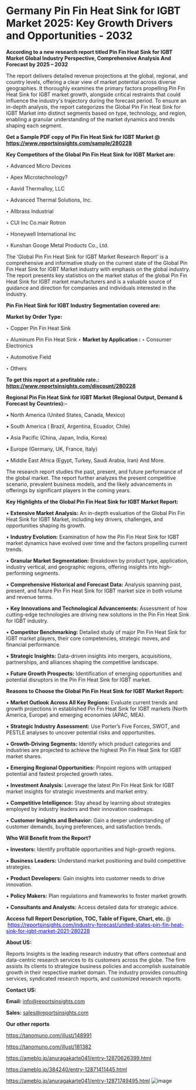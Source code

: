 # Germany Pin Fin Heat Sink for IGBT Market 2025: Key Growth Drivers and Opportunities - 2032

<strong>According to a new research report titled Pin Fin Heat Sink for IGBT Market Global Industry Perspective, Comprehensive Analysis And Forecast by 2025 – 2032</strong>

The report delivers detailed revenue projections at the global, regional, and country levels, offering a clear view of market potential across diverse geographies. It thoroughly examines the primary factors propelling Pin Fin Heat Sink for IGBT market growth, alongside critical restraints that could influence the industry's trajectory during the forecast period. To ensure an in-depth analysis, the report categorizes the Global Pin Fin Heat Sink for IGBT Market into distinct segments based on type, technology, and region, enabling a granular understanding of the market dynamics and trends shaping each segment.

<strong>Get a Sample PDF copy of Pin Fin Heat Sink for IGBT Market </strong><strong>@<a href=https://www.reportsinsights.com/sample/280228 style=color:#0000ff;> https://www.reportsinsights.com/sample/280228</a></strong></font>

<strong>Key Competitors of the Global Pin Fin Heat Sink for IGBT Market are:</strong>

‣ Advanced Micro Devices

‣ Apex Microtechnology?

‣ Aavid Thermalloy, LLC

‣ Advanced Thermal Solutions, Inc.

‣ Allbrass Industrial

‣ CUI Inc
 Co.mair Rotron

‣ Honeywell International Inc

‣ Kunshan Googe Metal Products Co., Ltd.

The ‘Global Pin Fin Heat Sink for IGBT Market Research Report’ is a comprehensive and informative study on the current state of the Global Pin Fin Heat Sink for IGBT Market industry with emphasis on the global industry. The report presents key statistics on the market status of the global Pin Fin Heat Sink for IGBT market manufacturers and is a valuable source of guidance and direction for companies and individuals interested in the industry.

<strong>Pin Fin Heat Sink for IGBT Industry Segmentation covered are:</strong>

<strong>Market by Order Type: </strong>

‣ Copper Pin Fin Heat Sink

‣ Aluminum Pin Fin Heat Sink
‣ 
<strong>Market by Application :</strong>
‣ Consumer Electronics

‣ Automotive Field

‣ Others

<strong>To get this report at a profitable rate.: <a href=https://www.reportsinsights.com/discount/280228 style=color:#0000ff;>https://www.reportsinsights.com/discount/280228</a></strong></font>

<strong>Regional Pin Fin Heat Sink for IGBT Market (Regional Output, Demand &amp; Forecast by Countries):-</strong>

• North America (United States, Canada, Mexico)

• South America ( Brazil, Argentina, Ecuador, Chile)

• Asia Pacific (China, Japan, India, Korea)

• Europe (Germany, UK, France, Italy)

• Middle East Africa (Egypt, Turkey, Saudi Arabia, Iran) And More.

The research report studies the past, present, and future performance of the global market. The report further analyzes the present competitive scenario, prevalent business models, and the likely advancements in offerings by significant players in the coming years.

<strong>Key Highlights of the Global Pin Fin Heat Sink for IGBT Market Report:</strong>

• <strong>Extensive Market Analysis:</strong> An in-depth evaluation of the Global Pin Fin Heat Sink for IGBT Market, including key drivers, challenges, and opportunities shaping its growth.

• <strong>Industry Evolution:</strong> Examination of how the Pin Fin Heat Sink for IGBT market dynamics have evolved over time and the factors propelling current trends.

• <strong>Granular Market Segmentation:</strong> Breakdown by product type, application, industry vertical, and geographic regions, offering insights into high-performing segments.

• <strong>Comprehensive Historical and Forecast Data:</strong> Analysis spanning past, present, and future Pin Fin Heat Sink for IGBT market size in both volume and revenue terms.

• <strong>Key Innovations and Technological Advancements:</strong> Assessment of how cutting-edge technologies are driving new solutions in the Pin Fin Heat Sink for IGBT industry.

• <strong>Competitor Benchmarking:</strong> Detailed study of major Pin Fin Heat Sink for IGBT market players, their core competencies, strategic moves, and financial performance.

• <strong>Strategic Insights:</strong> Data-driven insights into mergers, acquisitions, partnerships, and alliances shaping the competitive landscape.

• <strong>Future Growth Prospects:</strong> Identification of emerging opportunities and potential disruptors in the Pin Fin Heat Sink for IGBT market.

<strong>Reasons to Choose the Global Pin Fin Heat Sink for IGBT Market Report:</strong>

• <strong>Market Outlook Across All Key Regions:</strong> Evaluate current trends and growth projections in established Pin Fin Heat Sink for IGBT markets (North America, Europe) and emerging economies (APAC, MEA).

• <strong>Strategic Industry Assessment:</strong> Use Porter’s Five Forces, SWOT, and PESTLE analyses to uncover potential risks and opportunities.

• <strong>Growth-Driving Segments:</strong> Identify which product categories and industries are projected to achieve the highest Pin Fin Heat Sink for IGBT market shares.

• <strong>Emerging Regional Opportunities:</strong> Pinpoint regions with untapped potential and fastest projected growth rates.

• <strong>Investment Analysis:</strong> Leverage the latest Pin Fin Heat Sink for IGBT market insights for strategic investments and market entry.

• <strong>Competitive Intelligence:</strong> Stay ahead by learning about strategies employed by industry leaders and their innovation roadmaps.

• <strong>Customer Insights and Behavior:</strong> Gain a deeper understanding of customer demands, buying preferences, and satisfaction trends.

<strong>Who Will Benefit from the Report?</strong>

• <strong>Investors:</strong> Identify profitable opportunities and high-growth regions.

• <strong>Business Leaders:</strong> Understand market positioning and build competitive strategies.

• <strong>Product Developers:</strong> Gain insights into customer needs to drive innovation.

• <strong>Policy Makers:</strong> Plan regulations and frameworks to foster market growth.

• <strong>Consultants and Analysts:</strong> Access detailed data for strategic advice.
</ul>
<strong>Access full Report Description, TOC, Table of Figure, Chart, etc. </strong>@  <a href=https://reportsinsights.com/industry-forecast/united-states-pin-fin-heat-sink-for-igbt-market-2021-280228 style=color:#0000ff;>https://reportsinsights.com/industry-forecast/united-states-pin-fin-heat-sink-for-igbt-market-2021-280228</a></font>

<strong><strong>About US</strong>:</strong>

Reports Insights is the leading research industry that offers contextual and data-centric research services to its customers across the globe. The firm assists its clients to strategize business policies and accomplish sustainable growth in their respective market domain. The industry provides consulting services, syndicated research reports, and customized research reports.

<strong>Contact US:</strong>

<p class=""""><b>Email:</b> <a href=mailto:info@reportsinsights.com>info@reportsinsights.com</a></p>
<p class=""""><b>Sales:</b> <a href=mailto:sales@reportsinsights.com>sales@reportsinsights.com</a></p>

<strong>Our other reports</strong>

<a href=https://tanomuno.com/illust/148991>https://tanomuno.com/illust/148991</a>

<a href=https://tanomuno.com/illust/181382>https://tanomuno.com/illust/181382</a>

<a href=https://ameblo.jp/anuragakarte041/entry-12870626399.html>https://ameblo.jp/anuragakarte041/entry-12870626399.html</a>

<a href=https://ameblo.jp/384240/entry-12871411445.html>https://ameblo.jp/384240/entry-12871411445.html</a>

<a href=https://ameblo.jp/anuragakarte041/entry-12871749495.html>https://ameblo.jp/anuragakarte041/entry-12871749495.html</a>
![image](https://github.com/user-attachments/assets/c20dd055-b039-414d-955f-eaf7018c790d)
